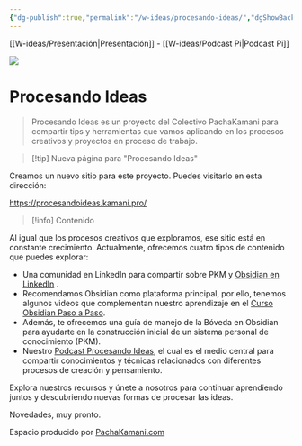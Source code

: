 ```yaml
---
{"dg-publish":true,"permalink":"/w-ideas/procesando-ideas/","dgShowBacklinks":true,"dgShowLocalGraph":true,"dgEnableSearch":true,"noteIcon":""}
---
```



<div class="transclusion internal-embed is-loaded"><div class="markdown-embed">



[[W-ideas/Presentación\|Presentación]] - [[W-ideas/Podcast Pi\|Podcast Pi]] 

</div></div>

![](/img/user/W-ideas/img/pachakamani.jpg)
# Procesando Ideas

> Procesando Ideas es un proyecto del Colectivo PachaKamani para compartir tips y herramientas que vamos aplicando en los procesos creativos y proyectos en proceso de trabajo.

>[!tip] Nueva página para "Procesando Ideas"

Creamos un nuevo sitio para este proyecto.
Puedes visitarlo en esta dirección: 

https://procesandoideas.kamani.pro/


>[!info] Contenido

Al igual que los procesos creativos que exploramos, ese sitio está en constante crecimiento. Actualmente, ofrecemos cuatro tipos de contenido que puedes explorar:

- Una comunidad en LinkedIn para compartir sobre PKM y [Obsidian en LinkedIn](https://procesandoideas.kamani.pro/pkm-and-obsidian/) .
- Recomendamos Obsidian como plataforma principal, por ello, tenemos algunos videos que complementan nuestro aprendizaje en el [Curso Obsidian Paso a Paso](https://procesandoideas.kamani.pro/pkm-obsidian/obsidian-paso-a-paso/).
- Además, te ofrecemos una guía de manejo de la Bóveda en Obsidian para ayudarte en la construcción inicial de un sistema personal de conocimiento (PKM).
- Nuestro [Podcast Procesando Ideas](https://procesandoideas.kamani.pro/podcast-pi/), el cual es el medio central para compartir conocimientos y técnicas relacionados con diferentes procesos de creación y pensamiento.

Explora nuestros recursos y únete a nosotros para continuar aprendiendo juntos y descubriendo nuevas formas de procesar las ideas.


Novedades, muy pronto.


<div class="transclusion internal-embed is-loaded"><div class="markdown-embed">



Espacio producido por [PachaKamani.com](http://pachakamani.com/)

</div></div>
